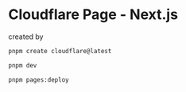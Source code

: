 # Cloudflare Page - Next.js 

created by 

```bash
pnpm create cloudflare@latest
```

```bash
pnpm dev
```

```bash
pnpm pages:deploy
```

